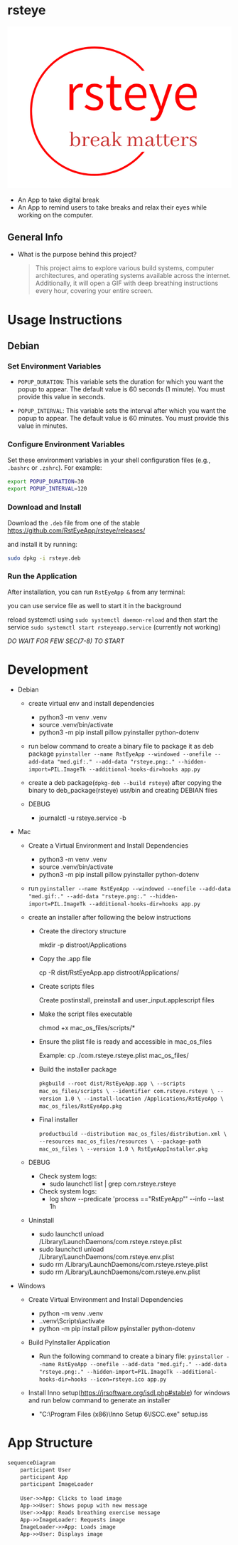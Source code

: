 # rsteye

  ![RstEyeApp](rsteye.png)

  - An App to take digital break
  - An App to remind users to take breaks and relax their eyes while working on the computer.

## General Info 

  - What is the purpose behind this project?
    
    > This project aims to explore various build systems, computer architectures, and operating systems available across the internet. Additionally, it will open a GIF with deep breathing instructions every hour, covering your entire screen.


# Usage Instructions

## Debian

### Set Environment Variables

  - `POPUP_DURATION`: This variable sets the duration for which you want the popup to appear. The default value is 60 seconds (1 minute). You must provide this value in seconds.

  - `POPUP_INTERVAL`: This variable sets the interval after which you want the popup to appear. The default value is 60 minutes. You must provide this value in minutes.

### Configure Environment Variables

  Set these environment variables in your shell configuration files (e.g., `.bashrc` or `.zshrc`). For example:

  ```sh
  export POPUP_DURATION=30
  export POPUP_INTERVAL=120
  ```

### Download and Install

  Download the `.deb` file from one of the stable https://github.com/RstEyeApp/rsteye/releases/ 
  
  and install it by running:

  ```sh
  sudo dpkg -i rsteye.deb
  ```

### Run the Application

  After installation, you can run `RstEyeApp &` from any terminal:
  
  you can use service file as well to start it in the background 

  reload systemctl using `sudo systemctl daemon-reload` and then start the service `sudo systemctl start rsteyeapp.service` (currently not working)

  *DO WAIT FOR FEW SEC(7-8) TO START*


# Development 

  - Debian 

    - create virtual env and install dependencies 
      - python3 -m venv .venv
      - source .venv/bin/activate
      - python3 -m pip install pillow pyinstaller python-dotenv

    - run below command to create a binary file to package it as deb package 
      `pyinstaller --name RstEyeApp --windowed --onefile --add-data "med.gif:." --add-data "rsteye.png:." --hidden-import=PIL.ImageTk --additional-hooks-dir=hooks app.py`    
    
    - create a deb package(`dpkg-deb --build rsteye`) after copying the binary to deb_package(rsteye) usr/bin and creating DEBIAN files  

    - DEBUG 
      - journalctl -u rsteye.service -b

  - Mac

     - Create a Virtual Environment and Install Dependencies
       - python3 -m venv .venv
       - source .venv/bin/activate
       - python3 -m pip install pillow pyinstaller python-dotenv
  
     - run
       `pyinstaller --name RstEyeApp --windowed --onefile --add-data "med.gif:." --add-data "rsteye.png:." --hidden-import=PIL.ImageTk --additional-hooks-dir=hooks app.py`
     
     - create an installer after following the below instructions 
        
        - Create the directory structure

            mkdir -p distroot/Applications

        - Copy the .app file
          
            cp -R dist/RstEyeApp.app distroot/Applications/

        - Create scripts files
       
            Create postinstall, preinstall and user_input.applescript files 

        - Make the script files executable
        
            chmod +x mac_os_files/scripts/* 

        - Ensure the plist file is ready and accessible in mac_os_files

            Example: cp ./com.rsteye.rsteye.plist mac_os_files/

        - Build the installer package

            `pkgbuild --root dist/RstEyeApp.app \
         --scripts mac_os_files/scripts \
         --identifier com.rsteye.rsteye \
         --version 1.0 \
         --install-location /Applications/RstEyeApp \
         mac_os_files/RstEyeApp.pkg`

        - Final installer 
        
          `productbuild --distribution mac_os_files/distribution.xml \
             --resources mac_os_files/resources \
             --package-path mac_os_files \
             --version 1.0 \
             RstEyeAppInstaller.pkg`

    - DEBUG 
      - Check system logs:
        - sudo launchctl list | grep com.rsteye.rsteye
      - Check system logs:
        - log show --predicate 'process =="RstEyeApp"' --info --last 1h

    - Uninstall 
      - sudo launchctl unload /Library/LaunchDaemons/com.rsteye.rsteye.plist
      - sudo launchctl unload /Library/LaunchDaemons/com.rsteye.env.plist
      - sudo rm /Library/LaunchDaemons/com.rsteye.rsteye.plist
      - sudo rm /Library/LaunchDaemons/com.rsteye.env.plist



  - Windows

    - Create Virtual Environment and Install Dependencies
      - python -m venv .venv
      - .\.venv\Scripts\activate
      - python -m pip install pillow pyinstaller python-dotenv

    - Build PyInstaller Application

      - Run the following command to create a binary file:
        `pyinstaller --name RstEyeApp --onefile --add-data "med.gif;." --add-data "rsteye.png:." --hidden-import=PIL.ImageTk --additional-hooks-dir=hooks --icon=rsteye.ico app.py`

    - Install Inno setup(https://jrsoftware.org/isdl.php#stable) for windows and run below command to generate an installer 
      - "C:\Program Files (x86)\Inno Setup 6\ISCC.exe" setup.iss


# App Structure 

```mermaid
sequenceDiagram
    participant User
    participant App
    participant ImageLoader

    User->>App: Clicks to load image
    App->>User: Shows popup with new message
    User->>App: Reads breathing exercise message
    App->>ImageLoader: Requests image
    ImageLoader->>App: Loads image
    App->>User: Displays image
